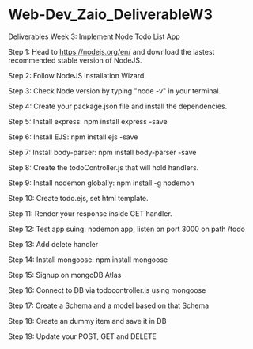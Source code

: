 # Web-Dev_Zaio_DeliverableW3
Deliverables Week 3: Implement Node Todo List App

Step 1: Head to https://nodejs.org/en/ and download the lastest recommended stable version of NodeJS.

Step 2: Follow NodeJS installation Wizard.

Step 3: Check Node version by typing "node -v" in your terminal.

Step 4: Create your package.json file and install the dependencies.

Step 5: Install express: npm install express -save

Step 6: Install EJS: npm install ejs -save

Step 7: Install body-parser: npm install body-parser -save

Step 8: Create the todoController.js that will hold handlers.

Step 9: Install nodemon globally: npm install -g nodemon

Step 10: Create todo.ejs, set html template.

Step 11: Render your response inside GET handler.

Step 12: Test app suing: nodemon app, listen on port 3000 on path /todo

Step 13: Add delete handler

Step 14: Install mongoose: npm install mongoose

Step 15: Signup on mongoDB Atlas

Step 16: Connect to DB via todocontroller.js using mongoose

Step 17: Create a Schema and a model based on that Schema

Step 18: Create an dummy item and save it in DB

Step 19: Update your POST, GET and DELETE
